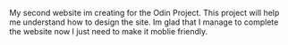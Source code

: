 My second website im creating for the Odin Project. This project will help me understand how to design the site.
Im glad that I manage to complete the website now I just need to make it moblie friendly.
